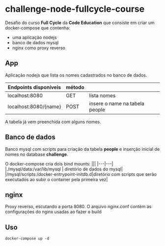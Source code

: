 # challenge-node-fullcycle-course

Desafio do curso **Full Cycle** da **Code Education** que consiste em criar um docker-compose que contenha:

- uma aplicação nodejs
- banco de dados mysql
- nginx como proxy reverso

## App

Aplicação nodejs que lista os nomes cadastrados no banco de dados.

| Endpoints disponíveis | método |                                |
| --------------------- | ------ | ------------------------------ |
| localhost:8080        | GET    | lista nomes                    |
| localhost:8080/{name} | POST   | insere o name na tabela people |

A tabela já vem preenchida com alguns nomes.

## Banco de dados

Banco mysql com scripts para criação da tabela **people** e inserção inicial de nomes no database **challenge**.

O docker-compose cria dois bind mounts:
|||
|---|---|
|./mysql/data:/var/lib/mysql | diretório de dados do mysql|
|/mysql/scripts:/docker-entrypoint-initdb.d|diretório com scripts que serão executados ao subir o container pela primeira vez|

## nginx

Proxy reverso, escutando a porta 8080. O arquivo nginx.conf contém as configurações do nginx usadas ao fazer o build

## Uso

`docker-compose up -d`
